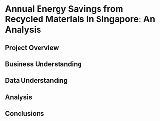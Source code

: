 # Annual Energy Savings from Recycled Materials in Singapore: An Analysis

## Project Overview
## Business Understanding
## Data Understanding
## Analysis
## Conclusions
